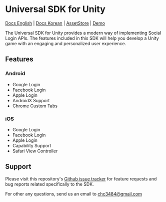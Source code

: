 # Universal SDK for Unity

[Docs English](./docs/en/README.md) | [Docs Korean](./docs/ko/README.md) | [AssetStore](https://assetstore.unity.com/packages/tools/integration/universal-sdk-204843) | [Demo](https://github.com/coolishbee/universal-sdk-unity-demo)

The Universal SDK for Unity provides a modern way of implementing Social Login APIs. The features included in this SDK will help you develop a Unity game with an engaging and personalized user experience.

## Features

### Android

- Google Login
- Facebook Login
- Apple Login
- AndroidX Support
- Chrome Custom Tabs

### iOS

- Google Login
- Facebook Login
- Apple Login
- Capability Support
- Safari View Controller

## Support

Please visit this repository's [Github issue tracker](https://github.com/jameschun7/universal-sdk-unity/issues) for feature requests and bug reports related specifically to the SDK.

For other any questions, send us an email to chc3484@gmail.com
